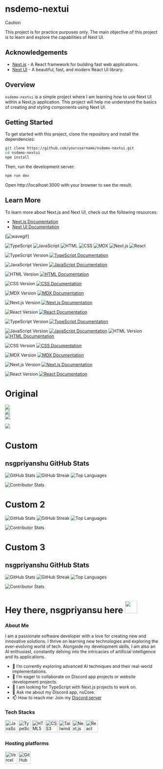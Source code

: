 # nsdemo-nextui

> [!CAUTION]
> This project is for practice purposes only. The main objective of this project is to learn and explore the capabilities of Next UI.

## Acknowledgements

- [Next.js](https://nextjs.org) - A React framework for building fast web applications.
- [Next UI](https://nextui.org) - A beautiful, fast, and modern React UI library.

## Overview

`nsdemo-nextui` is a simple project where I am learning how to use Next UI within a Next.js application. This project will help me understand the basics of creating and styling components using Next UI.

## Getting Started

To get started with this project, clone the repository and install the dependencies:

```bash
git clone https://github.com/yourusername/nsdemo-nextui.git
cd nsdemo-nextui
npm install
```

Then, run the development server:

```bash
npm run dev
```

Open http://localhost:3000 with your browser to see the result.

## Learn More

To learn more about Next.js and Next UI, check out the following resources:

- [Next.js Documentation](https://nextjs.org/docs)
- [Next UI Documentation](https://nextui.org/docs)


[![wavegif](https://cdn3.emoji.gg/emojis/wavegif_1860.gif)]


![TypeScript](https://img.shields.io/badge/TypeScript-%23007ACC.svg?style=for-the-badge&logo=typescript&logoColor=white)
![JavaScript](https://img.shields.io/badge/JavaScript-%23F7DF1E.svg?style=for-the-badge&logo=javascript&logoColor=black)
![HTML](https://img.shields.io/badge/HTML-%23E34F26.svg?style=for-the-badge&logo=html5&logoColor=white)
![CSS](https://img.shields.io/badge/CSS-%231572B6.svg?style=for-the-badge&logo=css3&logoColor=white)
![MDX](https://img.shields.io/badge/MDX-%23F9AC00.svg?style=for-the-badge&logo=mdx&logoColor=white)
![Next.js](https://img.shields.io/badge/Next.js-%23000000.svg?style=for-the-badge&logo=next.js&logoColor=white)
![React](https://img.shields.io/badge/React-%2361DAFB.svg?style=for-the-badge&logo=react&logoColor=black)

![TypeScript Version](https://img.shields.io/npm/v/typescript?color=007ACC&label=TypeScript&logo=typescript&logoColor=white)
[![TypeScript Documentation](https://img.shields.io/badge/Documentation-Typescript-blue?style=flat&logo=typescript)](https://www.typescriptlang.org/docs/)

![JavaScript Version](https://img.shields.io/npm/v/javascript?color=F7DF1E&label=JavaScript&logo=javascript&logoColor=black)
[![JavaScript Documentation](https://img.shields.io/badge/Documentation-JavaScript-yellow?style=flat&logo=javascript)](https://developer.mozilla.org/en-US/docs/Web/JavaScript)

![HTML Version](https://img.shields.io/npm/v/html?color=E34F26&label=HTML&logo=html5&logoColor=white)
[![HTML Documentation](https://img.shields.io/badge/Documentation-HTML-orange?style=flat&logo=html5)](https://developer.mozilla.org/en-US/docs/Web/HTML)

![CSS Version](https://img.shields.io/npm/v/css?color=1572B6&label=CSS&logo=css3&logoColor=white)
[![CSS Documentation](https://img.shields.io/badge/Documentation-CSS-blue?style=flat&logo=css3)](https://developer.mozilla.org/en-US/docs/Web/CSS)

![MDX Version](https://img.shields.io/npm/v/mdx?color=F9AC00&label=MDX&logo=mdx&logoColor=white)
[![MDX Documentation](https://img.shields.io/badge/Documentation-MDX-yellow?style=flat&logo=mdx)](https://mdxjs.com/)

![Next.js Version](https://img.shields.io/npm/v/next?color=000000&label=Next.js&logo=next.js&logoColor=white)
[![Next.js Documentation](https://img.shields.io/badge/Documentation-Next.js-black?style=flat&logo=next.js)](https://nextjs.org/docs)

![React Version](https://img.shields.io/npm/v/react?color=61DAFB&label=React&logo=react&logoColor=black)
[![React Documentation](https://img.shields.io/badge/Documentation-React-blue?style=flat&logo=react)](https://reactjs.org/docs/getting-started.html)

![TypeScript Version](https://img.shields.io/npm/v/typescript?color=#007aff&label=TypeScript&logo=typescript&logoColor=white)
[![TypeScript Documentation](https://img.shields.io/badge/Documentation-Typescript-%23007aff?style=flat&logo=typescript)](https://www.typescriptlang.org/docs/)

![JavaScript Version](https://img.shields.io/npm/v/javascript?color=#ffcc00&label=JavaScript&logo=javascript&logoColor=black)
[![JavaScript Documentation](https://img.shields.io/badge/Documentation-JavaScript-%23ffcc00?style=flat&logo=javascript)](https://developer.mozilla.org/en-US/docs/Web/JavaScript) ![HTML Version](https://img.shields.io/npm/v/html?color=#e34f26&label=HTML&logo=html5&logoColor=white)
[![HTML Documentation](https://img.shields.io/badge/Documentation-HTML-%23e34f26?style=flat&logo=html5)](https://developer.mozilla.org/en-US/docs/Web/HTML)

![CSS Version](https://img.shields.io/npm/v/css?color=#1572b6&label=CSS&logo=css3&logoColor=white)
[![CSS Documentation](https://img.shields.io/badge/Documentation-CSS-%231572b6?style=flat&logo=css3)](https://developer.mozilla.org/en-US/docs/Web/CSS)

![MDX Version](https://img.shields.io/npm/v/mdx?color=#ffac00&label=MDX&logo=mdx&logoColor=white)
[![MDX Documentation](https://img.shields.io/badge/Documentation-MDX-%23ffac00?style=flat&logo=mdx)](https://mdxjs.com/)

![Next.js Version](https://img.shields.io/npm/v/next?color=#1c1c1e&label=Next.js&logo=next.js&logoColor=white)
[![Next.js Documentation](https://img.shields.io/badge/Documentation-Next.js-%231c1c1e?style=flat&logo=next.js)](https://nextjs.org/docs)

![React Version](https://img.shields.io/npm/v/react?color=#61dafb&label=React&logo=react&logoColor=black)
[![React Documentation](https://img.shields.io/badge/Documentation-React-%2361dafb?style=flat&logo=react)](https://reactjs.org/docs/getting-started.html)

# Original 

![](https://github-readme-stats.vercel.app/api?username=nsgpriyanshu&theme=github_dark&hide_border=true&include_all_commits=false&count_private=false)<br/>
![](https://github-readme-streak-stats.herokuapp.com/?user=nsgpriyanshu&theme=github_dark&hide_border=true)<br/>
![](https://github-readme-stats.vercel.app/api/top-langs/?username=nsgpriyanshu&theme=github_dark&hide_border=true&include_all_commits=false&count_private=false&layout=compact)

![](https://github-contributor-stats.vercel.app/api?username=nsgpriyanshu&limit=5&theme=github_dark&combine_all_yearly_contributions=true)

<!-- Proudly created with GPRM ( https://gprm.itsvg.in ) -->


# Custom 

## nsgpriyanshu GitHub Stats

![GitHub Stats](https://github-readme-stats.vercel.app/api?username=nsgpriyanshu&hide_border=false&include_all_commits=false&count_private=false&title_color=ffffff&text_color=ffffff&bg_color=00000000&border_color=f10a0a&border_radius=7.5%25)
![GitHub Streak](https://github-readme-streak-stats.herokuapp.com/?user=nsgpriyanshu&hide_border=false&ring=f10a0a&fire=f10a0a&currStreakLabel=f10a0a&background=00000000&border=f10a0a&stroke=f10a0a&hide_stars=true&dates=ffffff&sideNums=f10a0a&border_radius=7.5%25&stroke=f10a0a&currStreakNum=f10a0a)
![Top Languages](https://github-readme-stats.vercel.app/api/top-langs/?username=nsgpriyanshu&hide_border=false&layout=compact&langs_count=10&title_color=ffffff&text_color=ffffff&bg_color=00000000&border_color=f10a0a&border_radius=7.5%25)

![Contributor Stats](https://github-contributor-stats.vercel.app/api?username=nsgpriyanshu&limit=5&theme=github_dark&combine_all_yearly_contributions=true&hide_border=false&border_radius=7.5%25&title_color=ffffff&text_color=f10a0a)

<!-- Proudly created with GPRM (https://gprm.itsvg.in) -->

# Custom 2

![GitHub Stats](https://github-readme-stats.vercel.app/api?username=nsgpriyanshu&hide_border=false&include_all_commits=false&count_private=false&title_color=ffffff&text_color=ffffff&bg_color=00000000&border_color=f10a0a&border_radius=7.5%25)
![GitHub Streak](https://github-readme-streak-stats.herokuapp.com/?user=nsgpriyanshu&hide_border=false&ring=ff3b30&fire=ff3b30&currStreakLabel=ff3b30&background=00000000&border=ff3b30&stroke=ff3b30&hide_stars=true&dates=ffffff&sideNums=ff3b30&border_radius=7.5%25&stroke=ff3b30&currStreakNum=ff3b30)
![Top Languages](https://github-readme-stats.vercel.app/api/top-langs/?username=nsgpriyanshu&hide_border=false&layout=compact&langs_count=10&title_color=ffffff&text_color=ffffff&bg_color=00000000&border_color=f10a0a&border_radius=7.5%25)

![Contributor Stats](https://github-contributor-stats.vercel.app/api?username=nsgpriyanshu&limit=5&theme=github_dark&combine_all_yearly_contributions=true&hide_border=false&border_radius=7.5%25&title_color=ffffff&text_color=ff3b30)

<!-- Proudly created with GPRM (https://gprm.itsvg.in) -->

# Custom 3

## nsgpriyanshu GitHub Stats

![GitHub Stats](https://github-readme-stats.vercel.app/api?username=nsgpriyanshu&hide_border=false&include_all_commits=false&count_private=false&title_color=COLORS.blue&text_color=COLORS.lightGrayMid&bg_color=COLORS.darkGray&border_color=COLORS.red&border_radius=7.5%25)
![GitHub Streak](https://github-readme-streak-stats.herokuapp.com/?user=nsgpriyanshu&hide_border=false&ring=COLORS.red&fire=COLORS.red&currStreakLabel=COLORS.red&background=COLORS.darkGray&border=COLORS.red&stroke=COLORS.red&hide_stars=true&dates=COLORS.lightGray&sideNums=COLORS.red&border_radius=7.5%25&stroke=COLORS.red&currStreakNum=COLORS.red)
![Top Languages](https://github-readme-stats.vercel.app/api/top-langs/?username=nsgpriyanshu&hide_border=false&layout=compact&langs_count=10&title_color=COLORS.blue&text_color=COLORS.lightGrayMid&bg_color=COLORS.darkGray&border_color=COLORS.red&border_radius=7.5%25)

![Contributor Stats](https://github-contributor-stats.vercel.app/api?username=nsgpriyanshu&limit=5&theme=github_dark&combine_all_yearly_contributions=true&hide_border=false&border_radius=7.5%25&title_color=COLORS.blue&text_color=COLORS.red)

<!-- Proudly created with GPRM (https://gprm.itsvg.in) -->



# Hey there, nsgpriyansu here <img src="https://cdn3.emoji.gg/emojis/wavegif_1860.gif" width="40px" height="40px">

### About Me
I am a passionate software developer with a love for creating new and innovative solutions. I thrive on learning new technologies and exploring the ever-evolving world of tech. Alongside my development skills, I am also an AI enthusiast, constantly delving into the intricacies of artificial intelligence and its applications.

- 🌱 I’m currently exploring advanced AI techniques and their real-world implementations.
- 👯 I’m eager to collaborate on Discord app projects or website development projects.
- 🚀 I am looking for TypeScript with Next.js projects to work on.
- 💬 Ask me about my Discord app, nsCore.
- 📫 How to reach me: Join my [Discord server](https://discord.gg/vRXgWaar2G)

### Tech Stacks
<p>
  <img src="https://cdn.jsdelivr.net/gh/devicons/devicon/icons/javascript/javascript-original.svg" width="40" height="40" alt="JavaScript"/>
  <img src="https://cdn.jsdelivr.net/gh/devicons/devicon/icons/typescript/typescript-original.svg" width="40" height="40" alt="TypeScript"/>
  <img src="https://cdn.jsdelivr.net/gh/devicons/devicon/icons/html5/html5-original.svg" width="40" height="40" alt="HTML5"/>
  <img src="https://cdn.jsdelivr.net/gh/devicons/devicon/icons/css3/css3-original.svg" width="40" height="40" alt="CSS3"/>
  <img src="https://www.vectorlogo.zone/logos/tailwindcss/tailwindcss-icon.svg" width="40" height="40" alt="Tailwind CSS"/>
  <img src="https://cdn.jsdelivr.net/gh/devicons/devicon/icons/nextjs/nextjs-original.svg" width="40" height="40" alt="Next.js"/>
  <img src="https://cdn.jsdelivr.net/gh/devicons/devicon/icons/react/react-original.svg" width="40" height="40" alt="React"/>
</p>

### Hosting platforms 

<img src="https://www.vectorlogo.zone/logos/vercel/vercel-icon.svg" width="40" height="40" alt="Vercel"/>
  <img src="https://cdn.jsdelivr.net/gh/devicons/devicon/icons/github/github-original.svg" width="40" height="40" alt="GitHub"/>
</p> 